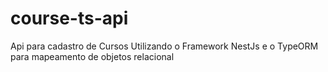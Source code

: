 # course-ts-api
Api para cadastro de Cursos Utilizando o Framework NestJs e o TypeORM para mapeamento de objetos relacional
